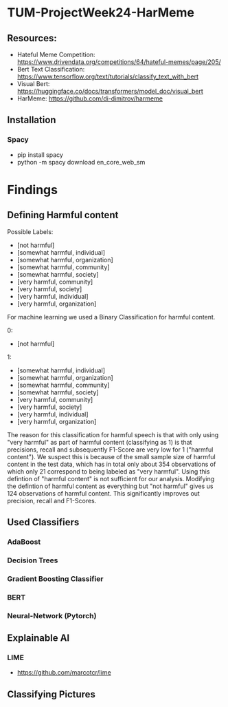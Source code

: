 # TUM-ProjectWeek24-HarMeme

## Resources:
- Hateful Meme Competition: https://www.drivendata.org/competitions/64/hateful-memes/page/205/
- Bert Text Classification: https://www.tensorflow.org/text/tutorials/classify_text_with_bert
- Visual Bert: https://huggingface.co/docs/transformers/model_doc/visual_bert
- HarMeme: https://github.com/di-dimitrov/harmeme

## Installation
### Spacy
- pip install spacy
- python -m spacy download en_core_web_sm



# Findings 

## Defining Harmful content
Possible Labels:
- [not harmful]
- [somewhat harmful, individual]
- [somewhat harmful, organization]
- [somewhat harmful, community]
- [somewhat harmful, society]
- [very harmful, community]
- [very harmful, society]
- [very harmful, individual]
- [very harmful, organization]

For machine learning we used a Binary Classification for harmful content.

0:
- [not harmful]

1:
- [somewhat harmful, individual]
- [somewhat harmful, organization]
- [somewhat harmful, community]
- [somewhat harmful, society]
- [very harmful, community]
- [very harmful, society]
- [very harmful, individual]
- [very harmful, organization]

The reason for this classification for harmful speech is that with only using "very harmful" as part of harmful content (classifying as 1) is that precisions, recall and subsequently F1-Score are very low for 1 ("harmful content"). We suspect this is because of the small sample size of harmful content in the test data, which has in total only about 354 observations of which only 21 correspond to being labeled as "very harmful". Using this defintion of "harmful content" is not sufficient for our analysis. Modifying the defintion of harmful content as everything but "not harmful" gives us 124 observations of harmful content. This significantly improves out precision, recall and F1-Scores.

## Used Classifiers
### AdaBoost
### Decision Trees
### Gradient Boosting Classifier
### BERT
### Neural-Network (Pytorch)


## Explainable AI
### LIME
- https://github.com/marcotcr/lime
## Classifying Pictures
